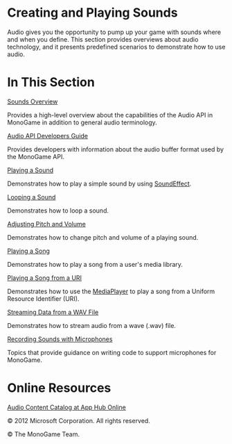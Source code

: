 

# Creating and Playing Sounds

Audio gives you the opportunity to pump up your game with sounds where and when you define. This section provides overviews about audio technology, and it presents predefined scenarios to demonstrate how to use audio.

# In This Section

[Sounds Overview](Audio_XNA.md)

Provides a high-level overview about the capabilities of the Audio API in MonoGame in addition to general audio terminology.

[Audio API Developers Guide](Audio_SoundEffectDev.md)

Provides developers with information about the audio buffer format used by the MonoGame API.

[Playing a Sound](Audio_HowTo_PlayASound.md)

Demonstrates how to play a simple sound by using [SoundEffect](xref:MXFA.SoundEffect).

[Looping a Sound](Audio_HowTo_LoopASound.md)

Demonstrates how to loop a sound.

[Adjusting Pitch and Volume](Audio_HowTo_ChangePitchAndVolume.md)

Demonstrates how to change pitch and volume of a playing sound.

[Playing a Song](Audio_HowTo_PlayASong.md)

Demonstrates how to play a song from a user's media library.

[Playing a Song from a URI](Media_HowTo_PlaySongfromURI.md)

Demonstrates how to use the [MediaPlayer](xref:MXFM.MediaPlayer) to play a song from a Uniform Resource Identifier (URI).

[Streaming Data from a WAV File](Audio_HowTo_StreamDataFromWav.md)

Demonstrates how to stream audio from a wave (.wav) file.

[Recording Sounds with Microphones](Microphone.md)

Topics that provide guidance on writing code to support microphones for MonoGame.

# Online Resources

[Audio Content Catalog at App Hub Online](http://go.microsoft.com/fwlink/?LinkId=128877)

© 2012 Microsoft Corporation. All rights reserved.  

© The MonoGame Team.
